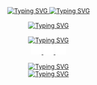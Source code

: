 <div align="center">
  <a href="https://git.io/typing-svg" target="_blank">
    <img src="https://readme-typing-svg.demolab.com?font=Fira+Code&duration=2000&color=FFFFFF&background=0D1117&center=true&vCenter=true&random=true&width=125&height=25&lines=Eae!;Hello!;%E3%81%8A%E3%81%AF%E3%82%88%E3%81%86+%EF%BC%81" alt="Typing SVG" />
  </a>
  <a href="https://git.io/typing-svg" target="_blank">
    <img src="https://readme-typing-svg.demolab.com?font=Fira+Code&duration=1&color=FFFFFF&background=0D1117&center=true&vCenter=true&repeat=false&height=25&lines=I'm+H%C3%A9litto+Souza+Ferreira" alt="Typing SVG" />
  </a>
</div>

<br />

<div align="center">
  <a href="https://git.io/typing-svg" target="_blank">
    <img src="https://readme-typing-svg.demolab.com?font=Fira+Code&size=18&duration=1&color=FFFFFF&background=0D1117&center=true&vCenter=true&repeat=false&width=500&height=25&lines=Some+things+I'm+currently+using!" alt="Typing SVG" />
  </a>
</div>

<br />

<div align="center">
  <a href="https://git.io/typing-svg" target="_blank">
    <img src="https://readme-typing-svg.demolab.com?font=Fira+Code&size=18&duration=1&color=FFFFFF&background=0D1117&center=true&vCenter=true&repeat=false&width=500&height=25&lines=Contact+me!" alt="Typing SVG" />
  </a>
</div>
<div align="center">
  <a href="https://raw.githubusercontent.com/0xBlooD/0xBlooD/master/assets/steam.svg" target="_blank">
    <img src="https://raw.githubusercontent.com/0xBlooD/0xBlooD/master/assets/steam.svg" width="24" height="24" alt="Steam" />
  </a>
  <a href="https://raw.githubusercontent.com/0xBlooD/0xBlooD/master/assets/linkedin.svg" target="_blank">
    <img src="https://raw.githubusercontent.com/0xBlooD/0xBlooD/master/assets/linkedin.svg" width="24" height="24" alt="LinkedIn" />
  </a>
  <a href="https://raw.githubusercontent.com/0xBlooD/0xBlooD/master/assets/email.svg" target="_blank">
    <img src="https://raw.githubusercontent.com/0xBlooD/0xBlooD/master/assets/email.svg" width="24" height="24" alt="E-Mail" />
  </a>
</div>

<br />

<div align="center">
  <a href="https://git.io/typing-svg" target="_blank">
    <img src="https://readme-typing-svg.demolab.com?font=Fira+Code&size=18&duration=1&color=FFFFFF&background=0D1117&center=true&vCenter=true&repeat=false&width=500&height=25&lines=A+4Fun+game!" alt="Typing SVG" />
  </a>
</div>
<div align="center">
  <a href="https://git.io/typing-svg" target="_blank">
    <img src="https://readme-typing-svg.demolab.com?font=Fira+Code&weight=100&size=16&duration=1&color=0D1117&background=FFFFFF&center=true&vCenter=true&repeat=false&width=500&height=25&lines=I+hope+you+enjoy+it!" alt="Typing SVG" />
  </a>
</div>
